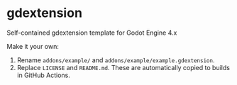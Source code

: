 # gdextension

Self-contained gdextension template for Godot Engine 4.x

Make it your own:
1. Rename `addons/example/` and `addons/example/example.gdextension`.
2. Replace `LICENSE` and `README.md`. These are automatically copied to builds in GitHub Actions.
